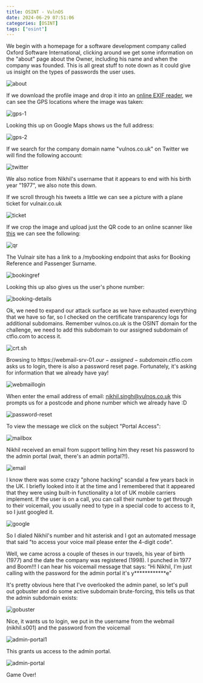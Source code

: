 ```yaml
---
title: OSINT - VulnOS
date: 2024-06-29 07:51:06
categories: [OSINT]
tags: ["osint"] 
---
```


We begin with a homepage for a software development company called Oxford Software International, clicking around we get some information on the "about" page about the Owner, including his name and when the company was founded. This is all great stuff to note down as it could give us insight on the types of passwords the user uses.

![about](/assets/img/vulnos/about.png)

If we download the profile image and drop it into an [online EXIF reader](https://onlineexifviewer.com/), we can see the GPS locations where the image was taken:

![gps-1](/assets/img/vulnos/gps-1.png)

Looking this up on Google Maps shows us the full address:

![gps-2](/assets/img/vulnos/gps-2.png)

If we search for the company domain name "vulnos.co.uk" on Twitter we will find the following account:

![twitter](/assets/img/vulnos/twitter.png)

We also notice from Nikhil's username that it appears to end with his birth year "1977", we also note this down.

If we scroll through his tweets a little we can see a picture with a plane ticket for vulnair.co.uk

![ticket](/assets/img/vulnos/ticket.png)

If we crop the image and upload just the QR code to an online scanner like [this](https://qrscanner.net/) we can see the following:

![qr](/assets/img/vulnos/qr.png)

The Vulnair site has a link to a /mybooking endpoint that asks for Booking Reference and Passenger Surname.

![bookingref](/assets/img/vulnos/bookingref.png)


Looking this up also gives us the user's phone number:

![booking-details](/assets/img/vulnos/booking-details.png)


Ok, we need to expand our attack surface as we have exhausted everything that we have so far, so I checked on the certificate transparency logs for additional subdomains. Remember vulnos.co.uk is the OSINT domain for the challenge, we need to add this subdomain to our assigned subdomain of ctfio.com to access it. 

![crt.sh](/assets/img/vulnos/crt.sh.png)

Browsing to https://webmail-srv-01.$our-assigned-subdomain$.ctfio.com asks us to login, there is also a password reset page. Fortunately, it's asking for information that we already have yay!

![webmaillogin](/assets/img/vulnos/webmaillogin.png)

When enter the email address of email: nikhil.singh@vulnos.co.uk this prompts us for a postcode and phone number which we already have :D

![password-reset](/assets/img/vulnos/password-reset.png)

To view the message we click on the subject "Portal Access":

![mailbox](/assets/img/vulnos/mailbox.png)

Nikhil received an email from support telling him they reset his password to the admin portal (wait, there's an admin portal?!).

![email](/assets/img/vulnos/email.png)

I know there was some crazy "phone hacking" scandal a few years back in the UK. I briefly looked into it at the time and I remembered that it appeared that they were using built-in functionality a lot of UK mobile carriers implement. If the user is on a call, you can call their number to get through to their voicemail, you usually need to type in a special code to access to it, so I just googled it. 

![google](/assets/img/vulnos/google.png)

So I dialed Nikhil's number and hit asterisk and I got an automated message that said "to access your voice mail please enter the 4-digit code".

Well, we came across a couple of theses in our travels, his year of birth (1977) and the date the company was registered (1998). I punched in 1977 and Boom!!! I can hear his voicemail message that says:
"Hi Nikhil, I'm just calling with the password for the admin portal it's y\*\*\*\*\*\*\*\*\*\*\**e"

It's pretty obvious here that I've overlooked the admin panel, so let's pull out gobuster and do some active subdomain brute-forcing, this tells us that the admin subdomain exists:

![gobuster](/assets/img/vulnos/gobuster.png)

Nice, it wants us to login, we put in the username from the webmail (nikhil.s001) and the password from the voicemail

![admin-portal1](/assets/img/vulnos/admin-portal1.png)

This grants us access to the admin portal.

![admin-portal](/assets/img/vulnos/admin-portal.png)

Game Over!
